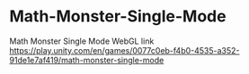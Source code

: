 # Math-Monster-Single-Mode
Math Monster Single Mode
WebGL link  
https://play.unity.com/en/games/0077c0eb-f4b0-4535-a352-91de1e7af419/math-monster-single-mode  

